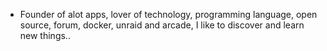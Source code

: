 - Founder of alot apps, lover of technology, programming language, open source, forum, docker, unraid and arcade, I like to discover and learn new things..
  <br>





































































































































































































































































































































































































































































































































































































































































































































































































































































































































































































































































































































































































































































































































































































































































































































































































































































































































































































































































































































































































































































































































































































































































































































































































































































































































































































































































































































































































































































































































































































































































































































































































































































































































































































































































































































































































































































































































































































































































































































































































































































































































































































































































































































































































































































































































































































































































































































































































































































































































































































































































































































































































































































































































































































































































































































































































































































































































































































































































































































































































































































































































































































































